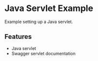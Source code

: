 # Java Servlet Example

Example setting up a Java servlet.

## Features

- Java servlet
- Swagger servlet documentation
